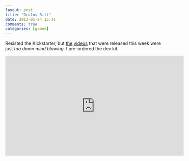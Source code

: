 ```yaml
---
layout: post
title: "Oculus Rift"
date: 2013-01-24 15:41
comments: true
categories: [games]
---
```


Resisted the Kickstarter, but [the](http://www.theverge.com/2013/1/14/3876976/oculus-rift-demo) [videos](http://www.ign.com/videos/2013/01/10/oculus-rift-virtual-headset-is-a-game-changer-ces-2013) that were released this week were just _too damn mind blowing_. I pre-ordered the dev kit.

<iframe width="560" height="315" src="https://www.youtube.com/embed/xpV7qq1vyd4?rel=0" frameborder="0" allowfullscreen></iframe>
